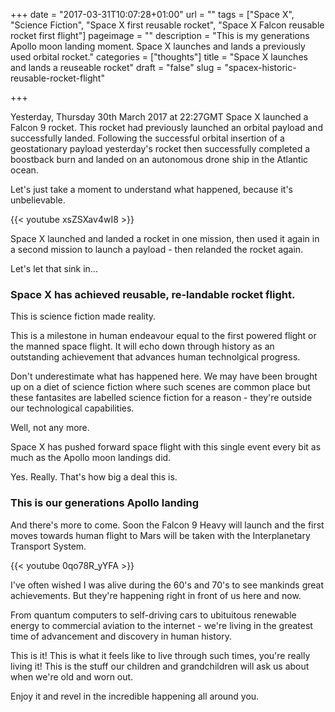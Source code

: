 +++
date = "2017-03-31T10:07:28+01:00"
url = ""
tags = ["Space X", "Science Fiction", "Space X first reusable rocket", "Space X Falcon reusable rocket first flight"]
pageimage = ""
description = "This is my generations Apollo moon landing moment. Space X launches and lands a previously used orbital rocket."
categories = ["thoughts"]
title = "Space X launches and lands a reuseable rocket"
draft = "false"
slug = "spacex-historic-reusable-rocket-flight"

+++

Yesterday, Thursday 30th March 2017 at 22:27GMT Space X launched a Falcon 9 rocket. This rocket had previously launched an orbital payload and successfully landed. Following the successful orbital insertion of a geostationary payload yesterday's rocket then successfully completed a boostback burn and landed on an autonomous drone ship in the Atlantic ocean. 

Let's just take a moment to understand what happened, because it's unbelievable. 

{{< youtube xsZSXav4wI8 >}}

Space X launched and landed a rocket in one mission, then used it again in a second mission to launch a payload - then relanded the rocket again. 

Let's let that sink in...
<!--more-->
### Space X has achieved reusable, re-landable rocket flight. 

This is science fiction made reality. 

This is a milestone in human endeavour equal to the first powered flight or the manned space flight. It will echo down through history as an outstanding achievement that advances human technolgical progress.

Don't underestimate what has happened here. We may have been brought up on a diet of science fiction where such scenes are common place but these fantasites are labelled science fiction for a reason - they're outside our technological capabilities. 

Well, not any more. 

Space X has pushed forward space flight with this single event every bit as much as the Apollo moon landings did.

Yes. Really. That's how big a deal this is. 

### This is our generations Apollo landing

And there's more to come. Soon the Falcon 9 Heavy will launch and the first moves towards human flight to Mars will be taken with the Interplanetary Transport System.

{{< youtube 0qo78R_yYFA >}}

I've often wished I was alive during the 60's and 70's to see mankinds great achievements. But they're happening right in front of us here and now. 

From quantum computers to self-driving cars to ubituitous renewable energy to commercial aviation to the internet - we're living in the greatest time of advancement and discovery in human history. 

This is it! This is what it feels like to live through such times, you're really living it! This is the stuff our children and grandchildren will ask us about when we're old and worn out. 

Enjoy it and revel in the incredible happening all around you. 
